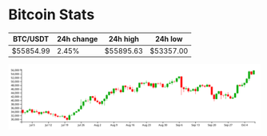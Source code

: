 # Bitcoin Stats

BTC/USDT|24h change|24h high|24h low|
|---|---|---|---|
|$55854.99|2.45%|$55895.63|$53357.00|

<img src="./chart.svg">
